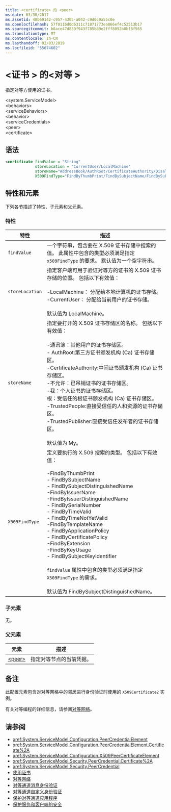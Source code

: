 ```yaml
---
title: <certificate> 的 <peer>
ms.date: 03/30/2017
ms.assetid: 48b69142-c957-4305-a042-c9d0c9a55c0e
ms.openlocfilehash: 57f011bd0d6311c71871773ea866ef4c52513b17
ms.sourcegitcommit: b8ace47d839f943f785b89e2fff8092b0bf8f565
ms.translationtype: MT
ms.contentlocale: zh-CN
ms.lasthandoff: 02/03/2019
ms.locfileid: "55674602"
---
```

# <a name="certificate-of-peer"></a>\<证书 > 的\<对等 >
指定对等方使用的证书。  
  
 \<system.ServiceModel>  
\<behaviors>  
\<serviceBehaviors>  
\<behavior>  
\<serviceCredentials>  
\<peer>  
\<certificate>  
  
## <a name="syntax"></a>语法  
  
```xml  
<certificate findValue = "String"
             storeLocation = "CurrentUser/LocalMachine"
             storeName="AddressBook/AuthRoot/CertificateAuthority/Disallowed/My/Root/TrustedPeople/TrustedPublisher"
             X509FindType="FindByThumbPrint/FindBySubjectName/FindBySubjectDistinguishedName/FindByIssuerName/FindByIssuerDistinguishedName/FindBySerialNumber/FindByTimeValid/FindByTimeNotYetValid/FindByTemplateName/FindByApplicationPolicy/FindByCertificatePolicy/FindByExtension/FindByKeyUsage/FindBySubjectKeyIdentifier" />
```  
  
## <a name="attributes-and-elements"></a>特性和元素  
 下列各节描述了特性、子元素和父元素。  
  
### <a name="attributes"></a>特性  
  
|特性|描述|  
|---------------|-----------------|  
|`findValue`|一个字符串，包含要在 X.509 证书存储中搜索的值。 此属性中包含的类型必须满足指定 `x509FindType` 的要求。 默认值为一个空字符串。|  
|`storeLocation`|指定客户端可用于验证对等方的证书的 X.509 证书存储的位置。 包括以下有效值：<br /><br /> -LocalMachine： 分配给本地计算机的证书存储。<br />-CurrentUser： 分配给当前用户的证书存储。<br /><br /> 默认值为 LocalMachine。|  
|`storeName`|指定要打开的 X.509 证书存储区的名称。 包括以下有效值：<br /><br /> -通讯簿：其他用户的证书存储区。<br />-   AuthRoot:第三方证书颁发机构 (Ca) 证书存储区。<br />-CertificateAuthority:中间证书颁发机构 (Ca) 证书存储区。<br />-不允许：已吊销证书的证书存储区。<br />-我：个人证书的证书存储区。<br />根：受信任的根证书颁发机构 (Ca) 证书存储区。<br />-TrustedPeople:直接受信任的人和资源的证书存储区。<br />-TrustedPublisher:直接受信任发布者的证书存储区。<br /><br /> 默认值为 My。|  
|`X509FindType`|定义要执行的 X.509 搜索的类型。 包括以下有效值：<br /><br /> -FindByThumbPrint<br />-   FindBySubjectName<br />-   FindBySubjectDistinguishedName<br />-FindByIssuerName<br />-FindByIssuerDistinguishedName<br />-   FindBySerialNumber<br />-   FindByTimeValid<br />-   FindByTimeNotYetValid<br />-FindByTemplateName<br />-   FindByApplicationPolicy<br />-   FindByCertificatePolicy<br />-FindByExtension<br />-FindByKeyUsage<br />-   FindBySubjectKeyIdentifier<br /><br /> `findValue` 属性中包含的类型必须满足指定 `X509FindType` 的需求。<br /><br /> 默认值为 FindBySubjectDistinguishedName。|  
  
### <a name="child-elements"></a>子元素  
 无。  
  
### <a name="parent-elements"></a>父元素  
  
|元素|描述|  
|-------------|-----------------|  
|[\<peer>](../../../../../docs/framework/configure-apps/file-schema/wcf/peer-of-servicecredentials.md)|指定对等节点的当前凭据。|  
  
## <a name="remarks"></a>备注  
 此配置元素包含对对等网格中的邻居进行身份验证时使用的 `X509Certificate2` 实例。  
  
 有关对等编程的详细信息，请参阅[对等网络](../../../../../docs/framework/wcf/feature-details/peer-to-peer-networking.md)。  
  
## <a name="see-also"></a>请参阅
- <xref:System.ServiceModel.Configuration.PeerCredentialElement>
- <xref:System.ServiceModel.Configuration.PeerCredentialElement.Certificate%2A>
- <xref:System.ServiceModel.Configuration.X509PeerCertificateElement>
- <xref:System.ServiceModel.Security.PeerCredential.Certificate%2A>
- <xref:System.ServiceModel.Security.PeerCredential>
- [使用证书](../../../../../docs/framework/wcf/feature-details/working-with-certificates.md)
- [对等网络](../../../../../docs/framework/wcf/feature-details/peer-to-peer-networking.md)
- [对等通道消息身份验证](https://docs.microsoft.com/previous-versions/dotnet/netframework-3.5/aa967730(v=vs.90))
- [对等通道自定义身份验证](https://docs.microsoft.com/previous-versions/dotnet/netframework-3.5/ms751447(v=vs.90))
- [保护对等通道应用程序](../../../../../docs/framework/wcf/feature-details/securing-peer-channel-applications.md)
- [保护服务和客户端的安全](../../../../../docs/framework/wcf/feature-details/securing-services-and-clients.md)
